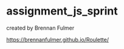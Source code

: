 assignment_js_sprint
====================

created by Brennan Fulmer

https://brennanfulmer.github.io/Roulette/


